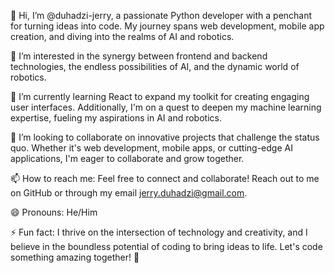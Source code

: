 
👋 Hi, I’m @duhadzi-jerry, a passionate Python developer with a penchant for turning ideas into code. My journey spans web development, mobile app creation, and diving into the realms of AI and robotics.

👀 I’m interested in the synergy between frontend and backend technologies, the endless possibilities of AI, and the dynamic world of robotics.

🌱 I’m currently learning React to expand my toolkit for creating engaging user interfaces. Additionally, I'm on a quest to deepen my machine learning expertise, fueling my aspirations in AI and robotics.

💞️ I’m looking to collaborate on innovative projects that challenge the status quo. Whether it's web development, mobile apps, or cutting-edge AI applications, I'm eager to collaborate and grow together.

📫 How to reach me: Feel free to connect and collaborate! Reach out to me on GitHub or through my email jerry.duhadzi@gmail.com.

😄 Pronouns: He/Him

⚡ Fun fact: I thrive on the intersection of technology and creativity, and I believe in the boundless potential of coding to bring ideas to life. Let's code something amazing together! 🚀
